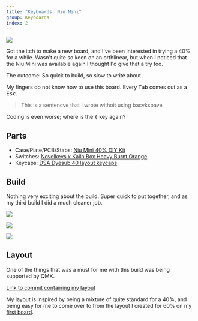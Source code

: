 ```yaml
---
title: "Keyboards: Niu Mini"
group: Keyboards
index: 2
---
```


![](flickr://50181498277)

Got the itch to make a new board, and I've been interested in trying a 40% for a while. Wasn't quite so keen on an orthlinear, but when I noticed that the Niu Mini was available again I thought I'd give that a try too.

The outcome: So quick to build, so slow to write about.

My fingers do not know how to use this board. Every <kbd>Tab</kbd> comes out as a <kbd>Esc</kbd>.

> This is a sentencve that I wrote withoit using bacvkspave,

Coding is even worse; where is the <kbd>{</kbd> key again?

## Parts

- Case/Plate/PCB/Stabs: [Niu Mini 40% DIY Kit](https://kbdfans.com/products/niu-mini-40-diy-kit)
- Switches: [Novelkeys x Kailh Box Heavy Burnt Orange](https://kbdfans.com/products/novelkeys-x-kailh-box-heavy-switches-10pcs?variant=2467740909581)
- Keycaps: [DSA Dyesub 40 layout keycaps](https://kbdfans.com/products/dsa-dye-sub-40layout-keycaps?variant=29081336053808)

## Build

Nothing very exciting about the build. Super quick to put together, and as my third build I did a much cleaner job.

![](flickr://50180702233)

![](flickr://50181497642)

![](flickr://50180702068)

## Layout

One of the things that was a must for me with this build was being supported by QMK.

[Link to commit containing my layout](https://github.com/mjwbenton/qmk_firmware/commit/573bbbcd9f1611dbdb22fec578dc377c00a6057)

My layout is inspired by being a mixture of quite standard for a 40%, and being easy for me to come over to from the layout I created for 60% on my [first board](/keyboard/first-build.html).
